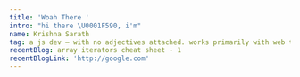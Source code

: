 ```yaml
---
title: 'Woah There '
intro: "hi there \U0001F590️, i'm"
name: Krishna Sarath
tag: a js dev — with no adjectives attached. works primarily with web technologies.
recentBlog: array iterators cheat sheet - 1
recentBlogLink: 'http://google.com'
---
```



